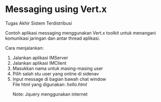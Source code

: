 # Messaging using Vert.x
Tugas Akhir Sistem Terdistribusi

Contoh aplikasi messaging menggunakan Vert.x toolkit untuk menangani komunikasi jaringan dan antar thread aplikasi.

Cara menjalankan:
<ol>
  <li>Jalankan aplikasi IMServer</li>
  <li>Jalankan aplikasi IMClient</li>
  <li>Masukkan nama untuk masing-masing user</li>
  <li>Pilih salah stu user yang online di sidenav</li>
  <li>Input message di bagian bawah chat window</li>
File html yang digunakan:
<i>hello.html</i>

Note: Jquery menggunakan internet
